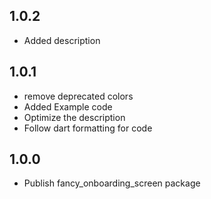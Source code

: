 ## 1.0.2

* Added description

## 1.0.1

* remove deprecated colors
* Added Example code
* Optimize the description
* Follow dart formatting for code

## 1.0.0

* Publish fancy_onboarding_screen package
